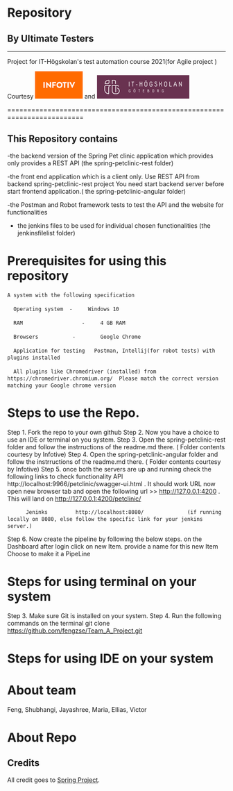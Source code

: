 # Repository    
## By Ultimate Testers
------------------------------------------------------------------------
Project for IT-Högskolan's test automation course 2021(for Agile project )

Courtesy  ![alt petclinic-junit](git-res/infotiv.png) and ![alt petclinic-junit](git-res/iths.png) 

=========================================================================
## This Repository contains 

  -the backend  version of the Spring Pet clinic application  which provides only provides a REST API (the spring-petclinic-rest folder)

  -the front end application which is a client only. Use REST API from backend spring-petclinic-rest project You need start backend server before start frontend application.( the spring-petclinic-angular folder)

  -the Postman and Robot framework tests to test the API and the website for functionalities

- the jenkins files to be used for individual chosen functionalities (the jenkinsfilelist folder)


# Prerequisites for using this repository
    A system with the following specification
      
      Operating system 	-	  Windows 10
      
      RAM 			        -	  4 GB RAM 
      
      Browsers 		     -	      Google Chrome 
      
      Application for testing	Postman, Intellij(for robot tests) with plugins installed 
      
      All plugins like Chromedriver (installed) from https://chromedriver.chromium.org/  Please match the correct version matching your Google chrome version
 
 
 
# Steps to use  the Repo.
  Step 1. Fork the repo to your own github
  Step 2.  Now  you have a choice to use an IDE or terminal on you system.
  Step 3. Open the spring-petclinic-rest folder and follow the instrructions of the readme.md there.     ( Folder contents courtesy by Infotive)
  Step 4. Open the spring-petclinic-angular folder and follow the instrructions of the readme.md there.   ( Folder contents courtesy by Infotive)
  Step 5. once both the servers are up and running check the following links to check functionality
          API             http://localhost:9966/petclinic/swagger-ui.html            . It should work
          URL             now open new browser tab and open the following url     >> http://127.0.0.1:4200    . This will land on http://127.0.0.1:4200/petclinic/
          
          Jeninks         http://localhost:8080/              (if running locally on 8080, else follow the specific link for your jenkins server.)
 Step 6. Now create the pipeline by following the  below steps.
         on the Dashboard after login click on new Item.
         provide a name for this new Item
         Choose to make it a PipeLine
 

# Steps for using terminal on your system
  Step 3. Make sure Git is installed on your system.
  Step 4. Run the following commands on the terminal 
            git clone https://github.com/fengzse/Team_A_Project.git	
            
 
# Steps for using IDE on your system
 
            
# About team
 Feng, Shubhangi, Jayashree, Maria, Ellias, Victor
# About Repo

## Credits
All credit goes to [Spring Project](https://spring.io).
